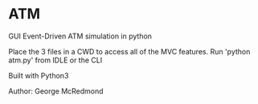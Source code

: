 # ATM
GUI Event-Driven ATM simulation in python

Place the 3 files in a CWD to access all of the MVC features.
Run 'python atm.py' from IDLE or the CLI

Built with Python3

Author: George McRedmond
